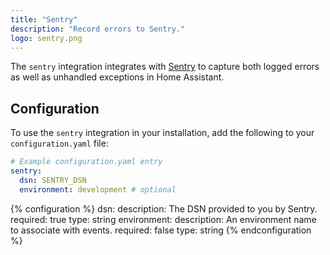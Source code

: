 ```yaml
---
title: "Sentry"
description: "Record errors to Sentry."
logo: sentry.png
---
```


The `sentry` integration integrates with [Sentry](https://sentry.io/) to capture both logged errors as well as unhandled exceptions in Home Assistant.

## Configuration

To use the `sentry` integration in your installation, add the following to your `configuration.yaml` file:

```yaml
# Example configuration.yaml entry
sentry:
  dsn: SENTRY_DSN
  environment: development # optional
```

{% configuration %}
dsn:
  description: The DSN provided to you by Sentry.
  required: true
  type: string
environment:
  description: An environment name to associate with events.
  required: false
  type: string
{% endconfiguration %}
